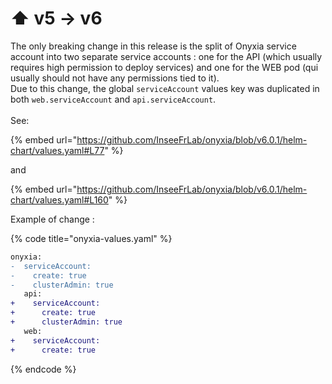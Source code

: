 # ⬆️ v5 -> v6

The only breaking change in this release is the split of Onyxia service account into two separate service accounts : one for the API (which usually requires high permission to deploy services) and one for the WEB pod (qui usually should not have any permissions tied to it).\
Due to this change, the global `serviceAccount` values key was duplicated in both `web.serviceAccount` and `api.serviceAccount`.\
\
See:

{% embed url="https://github.com/InseeFrLab/onyxia/blob/v6.0.1/helm-chart/values.yaml#L77" %}

&#x20;and&#x20;

{% embed url="https://github.com/InseeFrLab/onyxia/blob/v6.0.1/helm-chart/values.yaml#L160" %}

Example of change :

{% code title="onyxia-values.yaml" %}
```diff
onyxia:
-  serviceAccount:
-    create: true
-    clusterAdmin: true
   api:
+    serviceAccount:
+      create: true
+      clusterAdmin: true
   web:
+    serviceAccount:
+      create: true 
```
{% endcode %}
